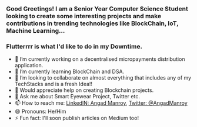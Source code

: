 ### Good Greetings! I am a Senior Year Computer Science Student looking to create some interesting projects and make contributions in trending technologies like BlockChain, IoT, Machine Learning...
### Flutterrrr is what I'd like to do in my Downtime.

- 🔭 I’m currently working on a decentralised micropayments distribution application.
- 🌱 I’m currently learning BlockChain and DSA.
- 👯 I’m looking to collaborate on almost everything that includes any of my TechStacks and is a fresh Idea!!
- 🤔 Would appreciate help on creating Blockchain projects.
- 💬 Ask me about Smart Eyewear Project, Twitter etc.
- 📫 How to reach me: [LinkedIN: Angad Manroy](https://www.linkedin.com/in/angad-manroy-25b260200/), [Twitter: @AngadManroy](https://twitter.com/AngadManroy)
- 😄 Pronouns: He/Him
- ⚡ Fun fact: I'll soon publish articles on Medium too!
